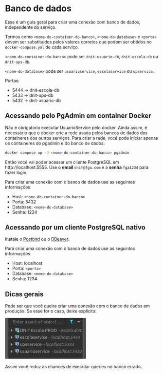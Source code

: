 # Banco de dados

Esse é um guia geral para criar uma conexão com banco de dados, independente 
do serviço.

Termos como `<nome-do-container-do-banco>`, `<nome-do-database>` e `<porta>`
devem ser substituídos pelos valores corretos que podem ser obtidos no
`docker-compose.yml` de cada serviço.

`<nome-do-container-do-banco>` pode ser `dnit-usuario-db`, `dnit-escola-db`
ou `dnit-ups-db`.

`<nome-do-database>` pode ser `usuarioservice`, `escolaservice` ou `upservice`.

Portas:

- 5444 -> dnit-escola-db
- 5433 -> dnit-ups-db
- 5432 -> dnit-usuario-db


## Acessando pelo PgAdmin em container Docker

Não é obrigatório executar UsuarioService pelo docker. Ainda assim, é 
necessário que o docker crie a rede usada pelos bancos de dados dos containeres
dos outros serviços. Para criar a rede, você pode iniciar apenas os containeres
do pgadmin e do banco de dados:

```sh
docker compose up -d <nome-do-container-do-banco> pgadmin 
```

Então você vai poder acessar um cliente PostgreSQL em http://localhost:5555.
Use o **email** `dnit@fga.com` e a **senha** `fga1234` para fazer login.

Para criar uma conexão com o banco de dados use as seguintes informações:

- Host: `<nome-do-container-do-banco>`
- Porta: 5432
- Database: `<nome-do-database>`
- Senha: 1234

## Acessando por um cliente PostgreSQL nativo

Instale o [Postbird](https://github.com/Paxa/postbird#download)
ou o [DBeaver](https://dbeaver.io/download/).

Para criar uma conexão com o banco de dados use as seguintes informações:

- Host: localhost
- Porta: `<porta>`
- Database: `<nome-do-database>`
- Senha: 1234

## Dicas gerais

Pode ser que você queira criar uma conexão com o banco de dados em produção.
Se esse for o caso, deixe explícito:

![banco prod](./banco-prod.png)

Assim você reduz as chances de executar queries no banco errado.
